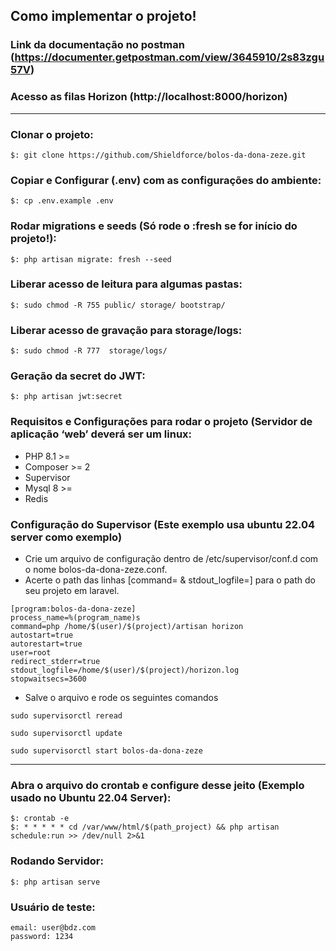 ## Como implementar o projeto!

### Link da documentação no postman (https://documenter.getpostman.com/view/3645910/2s83zgu57V)

### Acesso as filas Horizon (http://localhost:8000/horizon)

---

### Clonar o projeto:
```
$: git clone https://github.com/Shieldforce/bolos-da-dona-zeze.git
```

### Copiar e Configurar (.env) com as configurações do ambiente:
```
$: cp .env.example .env
```

### Rodar migrations e seeds (Só rode o :fresh se for início do projeto!):
```
$: php artisan migrate: fresh --seed
```

### Liberar acesso de leitura para algumas pastas:
```
$: sudo chmod -R 755 public/ storage/ bootstrap/
```

### Liberar acesso de gravação para storage/logs:
```
$: sudo chmod -R 777  storage/logs/
```

### Geração da secret do JWT:
```
$: php artisan jwt:secret
```

### Requisitos e Configurações para rodar o projeto (Servidor de aplicação ‘web’ deverá ser um linux:
- PHP 8.1 >=
- Composer >= 2
- Supervisor
- Mysql 8 >=
- Redis

### Configuração do Supervisor (Este exemplo usa ubuntu 22.04 server como exemplo)

- Crie um arquivo de configuração dentro de /etc/supervisor/conf.d com o nome bolos-da-dona-zeze.conf.
- Acerte o path das linhas [command= & stdout_logfile=] para o path do seu projeto em laravel.

```
[program:bolos-da-dona-zeze]
process_name=%(program_name)s
command=php /home/$(user)/$(project)/artisan horizon
autostart=true
autorestart=true
user=root
redirect_stderr=true
stdout_logfile=/home/$(user)/$(project)/horizon.log
stopwaitsecs=3600
```

- Salve o arquivo e rode os seguintes comandos
```
sudo supervisorctl reread
 
sudo supervisorctl update
 
sudo supervisorctl start bolos-da-dona-zeze
```
---

### Abra o arquivo do crontab e configure desse jeito (Exemplo usado no Ubuntu 22.04 Server):
```
$: crontab -e
$: * * * * * cd /var/www/html/$(path_project) && php artisan schedule:run >> /dev/null 2>&1
```

### Rodando Servidor:
```
$: php artisan serve
```

### Usuário de teste:
```
email: user@bdz.com
password: 1234
```